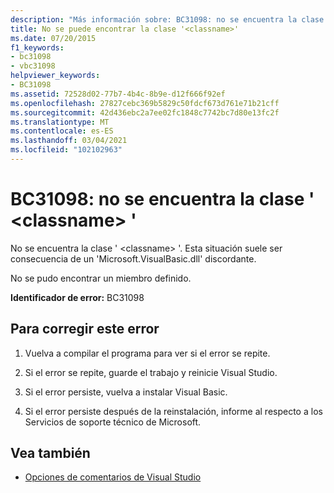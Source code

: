 ```yaml
---
description: "Más información sobre: BC31098: no se encuentra la clase ' <classname> '"
title: No se puede encontrar la clase '<classname>'
ms.date: 07/20/2015
f1_keywords:
- bc31098
- vbc31098
helpviewer_keywords:
- BC31098
ms.assetid: 72528d02-77b7-4b4c-8b9e-d12f666f92ef
ms.openlocfilehash: 27827cebc369b5829c50fdcf673d761e71b21cff
ms.sourcegitcommit: 42d436ebc2a7ee02fc1848c7742bc7d80e13fc2f
ms.translationtype: MT
ms.contentlocale: es-ES
ms.lasthandoff: 03/04/2021
ms.locfileid: "102102963"
---
```

# <a name="bc31098-class-classname-cannot-be-found"></a>BC31098: no se encuentra la clase ' \<classname> '

No se encuentra la clase ' \<classname> '. Esta situación suele ser consecuencia de un 'Microsoft.VisualBasic.dll' discordante.

 No se pudo encontrar un miembro definido.

 **Identificador de error:** BC31098

## <a name="to-correct-this-error"></a>Para corregir este error

1. Vuelva a compilar el programa para ver si el error se repite.

2. Si el error se repite, guarde el trabajo y reinicie Visual Studio.

3. Si el error persiste, vuelva a instalar Visual Basic.

4. Si el error persiste después de la reinstalación, informe al respecto a los Servicios de soporte técnico de Microsoft.

## <a name="see-also"></a>Vea también

- [Opciones de comentarios de Visual Studio](/visualstudio/ide/feedback-options)
